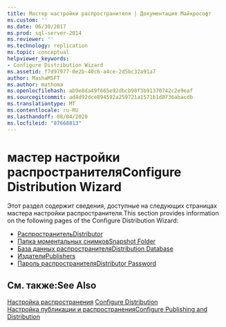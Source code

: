 ```yaml
---
title: Мастер настройки распространителя | Документация Майкрософт
ms.custom: ''
ms.date: 06/30/2017
ms.prod: sql-server-2014
ms.reviewer: ''
ms.technology: replication
ms.topic: conceptual
helpviewer_keywords:
- Configure Distribution Wizard
ms.assetid: f7d97977-0e2b-40c6-a4ce-2d5bc32a91a7
author: MashaMSFT
ms.author: mathoma
ms.openlocfilehash: ab9e8da49f665e92dbcb98f3b91370742c2e9eaf
ms.sourcegitcommit: ad4d92dce894592a259721a1571b1d8736abacdb
ms.translationtype: MT
ms.contentlocale: ru-RU
ms.lasthandoff: 08/04/2020
ms.locfileid: "87668813"
---
```

# <a name="configure-distribution-wizard"></a><span data-ttu-id="b7ad2-102">мастер настройки распространителя</span><span class="sxs-lookup"><span data-stu-id="b7ad2-102">Configure Distribution Wizard</span></span>
  <span data-ttu-id="b7ad2-103">Этот раздел содержит сведения, доступные на следующих страницах мастера настройки распространителя.</span><span class="sxs-lookup"><span data-stu-id="b7ad2-103">This section provides information on the following pages of the Configure Distribution Wizard:</span></span>  
  
-   [<span data-ttu-id="b7ad2-104">Распространитель</span><span class="sxs-lookup"><span data-stu-id="b7ad2-104">Distributor</span></span>](distributor.md)
-   [<span data-ttu-id="b7ad2-105">Папка моментальных снимков</span><span class="sxs-lookup"><span data-stu-id="b7ad2-105">Snapshot Folder</span></span>](snapshot-folder.md)  
-   [<span data-ttu-id="b7ad2-106">База данных распространителя</span><span class="sxs-lookup"><span data-stu-id="b7ad2-106">Distribution Database</span></span>](distribution-database.md)  
-   [<span data-ttu-id="b7ad2-107">Издатели</span><span class="sxs-lookup"><span data-stu-id="b7ad2-107">Publishers</span></span>](publishers.md)  
-   [<span data-ttu-id="b7ad2-108">Пароль распространителя</span><span class="sxs-lookup"><span data-stu-id="b7ad2-108">Distributor Password</span></span>](distributor-password.md)  
  
## <a name="see-also"></a><span data-ttu-id="b7ad2-109">См. также:</span><span class="sxs-lookup"><span data-stu-id="b7ad2-109">See Also</span></span>  
 <span data-ttu-id="b7ad2-110">[Настройка распространения](configure-distribution.md) </span><span class="sxs-lookup"><span data-stu-id="b7ad2-110">[Configure Distribution](configure-distribution.md) </span></span>  
 [<span data-ttu-id="b7ad2-111">Настройка публикации и распространения</span><span class="sxs-lookup"><span data-stu-id="b7ad2-111">Configure Publishing and Distribution</span></span>](configure-publishing-and-distribution.md)   

  
  
